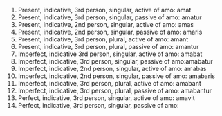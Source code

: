 1. Present, indicative, 3rd person, singular, active of amo: amat
2. Present, indicative, 3rd person, singular, passive of amo: amatur
3. Present, indicative, 2nd person, singular, active of amo: amas
4. Present, indicative, 2nd person, singular, passive of amo: amaris
5. Present, indicative, 3rd person, plural, active of amo: amant
6. Present, indicative, 3rd person, plural, passive of amo: amantur
7. Imperfect, indicative 3rd person, singular, active of amo: amabat
8. Imperfect, indicative, 3rd person, singular, passive of amo:amabatur
9. Imperfect, indicative, 2nd person, singular, active of amo: amabas
10. Imperfect, indicative, 2nd person, singular, passive of amo: amabaris
11. Imperfect, indicative, 3rd person, plural, active of amo: amabant
12. Imperfect, indicative, 3rd person, plural, passive of amo: amabantur
13. Perfect, indicative, 3rd person, singular, active of amo: amavit
14. Perfect, indicative, 3rd person, singular, passive of amo:
